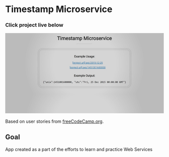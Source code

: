 # Timestamp Microservice
### Click project live below
[![Timestamp-Microservice img](https://github.com/will-s-205/will-s-205.github.io/blob/main/fcc-portfolio/img/Timestamp-Microservice-2023-05-21-19-15-07.jpg)](https://fcc-boilerplate-project-timestamp.rigo205.repl.co) 

Based on user stories from [freeCodeCamp.org](https://www.freecodecamp.org/learn/apis-and-microservices/apis-and-microservices-projects/timestamp-microservice).

## Goal
App created as a part of the efforts to learn and practice Web Services

